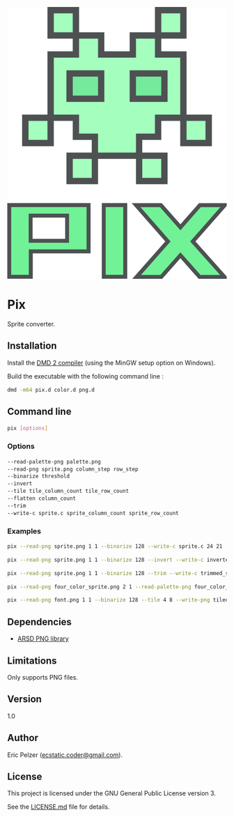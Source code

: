 ![](https://github.com/senselogic/PIX/blob/master/LOGO/pix.png)

# Pix

Sprite converter.

## Installation

Install the [DMD 2 compiler](https://dlang.org/download.html) (using the MinGW setup option on Windows).

Build the executable with the following command line :

```bash
dmd -m64 pix.d color.d png.d
```

## Command line

```bash
pix [options]
```

### Options

```bash
--read-palette-png palette.png
--read-png sprite.png column_step row_step
--binarize threshold
--invert
--tile tile_column_count tile_row_count
--flatten column_count
--trim
--write-c sprite.c sprite_column_count sprite_row_count
```

### Examples

```bash
pix --read-png sprite.png 1 1 --binarize 128 --write-c sprite.c 24 21
```

```bash
pix --read-png sprite.png 1 1 --binarize 128 --invert --write-c inverted_sprite.c 24 21
```

```bash
pix --read-png sprite.png 1 1 --binarize 128 --trim --write-c trimmed_sprite.c 24 21
```

```bash
pix --read-png four_color_sprite.png 2 1 --read-palette-png four_color_palette.png --write-c four_color_sprite.c 24 21
```

```bash
pix --read-png font.png 1 1 --binarize 128 --tile 4 8 --write-png tiled_font_1.png --tile -2 -4 --write-png tiled_font_2.png --flatten 32 --write-png flat_font.png --write-c font.c 0 0
```

## Dependencies

*   [ARSD PNG library](https://github.com/adamdruppe/arsd)

## Limitations

Only supports PNG files.

## Version

1.0

## Author

Eric Pelzer (ecstatic.coder@gmail.com).

## License

This project is licensed under the GNU General Public License version 3.

See the [LICENSE.md](LICENSE.md) file for details.

